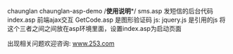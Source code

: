 chaunglan
chaunglan-asp-demo
/****************使用说明*****************/
sms.asp 发短信的后台代码
index.asp 前端ajax交互
GetCode.asp 是图形验证码
js: jquery.js 是引用的js
将这个三者之间之间放在asp环境里面，设置index.asp为启动页面

出现相关问题欢迎咨询: www.253.com
